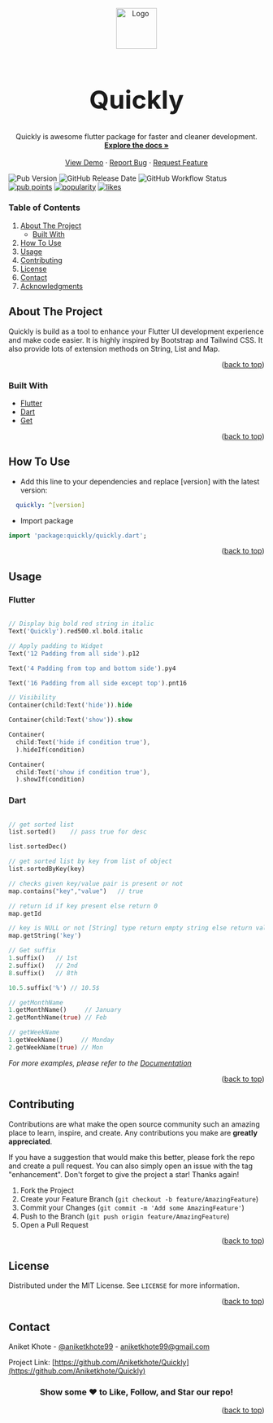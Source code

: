<div id="top"></div>

<br />
<div align="center">
  <a href="https://github.com/Aniketkhote/quickly">
    <img src="https://cdn-icons.flaticon.com/png/512/3649/premium/3649458.png?token=exp=1644607289~hmac=a29d04e140831c83c39399bbe5bff6ba" alt="Logo" width="80" height="80">
  </a>

<h1 align="center" style="font-size:50px">Quickly</h1>

  <p align="center">
    Quickly is awesome flutter package for faster and cleaner development.
    <br />
    <a href="https://pub.dev/documentation/quickly/latest/quickly/quickly-library.html"><strong>Explore the docs »</strong></a>
    <br />
    <br />
    <a href="https://github.com/Aniketkhote/Quickly">View Demo</a>
    ·
    <a href="https://github.com/Aniketkhote/Quickly/issues">Report Bug</a>
    ·
    <a href="https://github.com/Aniketkhote/Quickly/issues">Request Feature</a>
  </p>
</div>

![Pub Version](https://img.shields.io/pub/v/quickly?color=blue&style=the-badge)
![GitHub Release Date](https://img.shields.io/github/release-date/Aniketkhote/quickly?style=the-badge)
![GitHub Workflow Status](https://img.shields.io/github/workflow/status/Aniketkhote/quickly/CI?style=the-badge)
[![pub points](https://badges.bar/quickly/pub%20points)](https://pub.dev/packages/quickly/score)
[![popularity](https://badges.bar/quickly/popularity)](https://pub.dev/packages/quickly/score)
[![likes](https://badges.bar/quickly/likes)](https://pub.dev/packages/quickly/score)

<!-- TABLE OF CONTENTS -->
  ### Table of Contents
  <ol>
    <li>
      <a href="#about-the-project">About The Project</a>
      <ul>
        <li><a href="#built-with">Built With</a></li>
      </ul>
    </li>
    <!-- <li>
      <a href="#getting-started">Getting Started</a>
      <ul>
        <li><a href="#prerequisites">Prerequisites</a></li>
        <li><a href="#installation">Installation</a></li>
      </ul>
    </li> -->
    <li><a href="#how-to-use">How To Use</a></li>
    <li><a href="#usage">Usage</a></li>
    <!-- <li><a href="#roadmap">Roadmap</a></li> -->
    <li><a href="#contributing">Contributing</a></li>
    <li><a href="#license">License</a></li>
    <li><a href="#contact">Contact</a></li>
    <li><a href="#acknowledgments">Acknowledgments</a></li>
  </ol>



<!-- ABOUT THE PROJECT -->
## About The Project

Quickly is build as a tool to enhance your Flutter UI development experience and make code easier. It is highly inspired by Bootstrap and Tailwind CSS. It also provide lots of extension methods on String, List and Map.

<p align="right">(<a href="#top">back to top</a>)</p>



### Built With

* [Flutter](https://flutter.dev/)
* [Dart](https://dart.dev/)
* [Get](https://pub.dev/packages/get)

<p align="right">(<a href="#top">back to top</a>)</p>



<!-- How To Use -->
## How To Use


- Add this line to your dependencies and replace [version] with the latest version:

```yaml
  quickly: ^[version]
```

- Import package

```dart
import 'package:quickly/quickly.dart';
```


<p align="right">(<a href="#top">back to top</a>)</p>



<!-- USAGE EXAMPLES -->
## Usage

### Flutter

```dart

// Display big bold red string in italic
Text('Quickly').red500.xl.bold.italic

// Apply padding to Widget
Text('12 Padding from all side').p12

Text('4 Padding from top and bottom side').py4

Text('16 Padding from all side except top').pnt16

// Visibility
Container(child:Text('hide')).hide

Container(child:Text('show')).show

Container(
  child:Text('hide if condition true'),
  ).hideIf(condition)

Container(
  child:Text('show if condition true'),
  ).showIf(condition)
```

### Dart

```dart

// get sorted list
list.sorted()    // pass true for desc

list.sortedDec()

// get sorted list by key from list of object
list.sortedByKey(key)

// checks given key/value pair is present or not
map.contains("key","value")   // true

// return id if key present else return 0
map.getId

// key is NULL or not [String] type return empty string else return value of key
map.getString('key')

// Get suffix
1.suffix()   // 1st
2.suffix()   // 2nd
8.suffix()   // 8th

10.5.suffix('%') // 10.5$

// getMonthName
1.getMonthName()     // January
2.getMonthName(true) // Feb

// getWeekName
1.getWeekName()     // Monday
2.getWeekName(true) // Mon

```

_For more examples, please refer to the [Documentation](https://pub.dev/documentation/quickly/latest/quickly/quickly-library.html)_

<p align="right">(<a href="#top">back to top</a>)</p>



<!-- ROADMAP -->
<!-- ## Roadmap

- [ ] Feature 1
- [ ] Feature 2
- [ ] Feature 3
    - [ ] Nested Feature

See the [open issues](https://github.com/Aniketkhote/Quickly/issues) for a full list of proposed features (and known issues).

<p align="right">(<a href="#top">back to top</a>)</p>
 -->


<!-- CONTRIBUTING -->
## Contributing

Contributions are what make the open source community such an amazing place to learn, inspire, and create. Any contributions you make are **greatly appreciated**.

If you have a suggestion that would make this better, please fork the repo and create a pull request. You can also simply open an issue with the tag "enhancement".
Don't forget to give the project a star! Thanks again!

1. Fork the Project
2. Create your Feature Branch (`git checkout -b feature/AmazingFeature`)
3. Commit your Changes (`git commit -m 'Add some AmazingFeature'`)
4. Push to the Branch (`git push origin feature/AmazingFeature`)
5. Open a Pull Request

<p align="right">(<a href="#top">back to top</a>)</p>



<!-- LICENSE -->
## License

Distributed under the MIT License. See `LICENSE` for more information.

<p align="right">(<a href="#top">back to top</a>)</p>



<!-- CONTACT -->
## Contact

Aniket Khote - [@aniketkhote99](https://twitter.com/aniketkhote99) - aniketkhote99@gmail.com

Project Link: [https://github.com/Aniketkhote/Quickly](https://github.com/Aniketkhote/Quickly)

<div align="center" >

### **Show some ❤️ to Like, Follow, and Star our repo!**

</div>

<p align="right">(<a href="#top">back to top</a>)</p>



<!-- ACKNOWLEDGMENTS -->
<!-- ## Acknowledgments

* []()
* []()
* []()

<p align="right">(<a href="#top">back to top</a>)</p> -->
